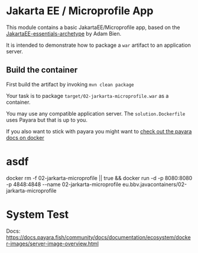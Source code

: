# Jakarta EE / Microprofile App

This module contains a basic JakartaEE/Microprofile app, based on the [JakartaEE-essentials-archetype](https://github.com/AdamBien/JakartaEE-essentials-archetype)
by Adam Bien.

It is intended to demonstrate how to package a `war` artifact to an application server.

## Build the container

First build the artifact by invoking  `mvn clean package`

Your task is to package `target/02-jarkarta-microprofile.war` as a container.

You may use any compatible application server. The `solution.Dockerfile` uses Payara but that is up to you.

If you also want to stick with payara you might want to [check out the payara docs on docker](https://docs.payara.fish/community/docs/documentation/ecosystem/docker-images/server-image-overview.html)




# asdf
docker rm -f 02-jarkarta-microprofile || true && docker run -d -p 8080:8080 -p 4848:4848 --name 02-jarkarta-microprofile eu.bbv.javacontainers/02-jarkarta-microprofile

# System Test
Docs: https://docs.payara.fish/community/docs/documentation/ecosystem/docker-images/server-image-overview.html


